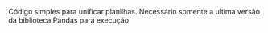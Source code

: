 Código simples para unificar planilhas.
Necessário somente  a ultima versão da biblioteca Pandas para execução
